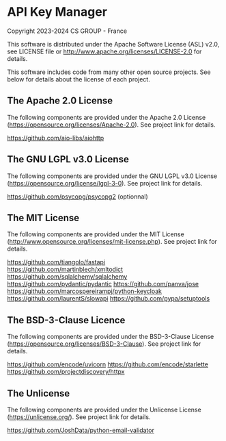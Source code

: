 # API Key Manager

Copyright 2023-2024 CS GROUP - France

This software is distributed under the Apache Software License (ASL) v2.0, see LICENSE
file or http://www.apache.org/licenses/LICENSE-2.0 for details.

This software includes code from many other open source projects. See below for details
about the license of each project.

## The Apache 2.0 License

The following components are provided under the Apache 2.0 License (https://opensource.org/licenses/Apache-2.0).
See project link for details.

https://github.com/aio-libs/aiohttp

## The GNU LGPL v3.0 License

The following components are provided under the GNU LGPL v3.0 License (https://opensource.org/license/lgpl-3-0).
See project link for details.

https://github.com/psycopg/psycopg2 (optionnal)

## The MIT License

The following components are provided under the MIT License (http://www.opensource.org/licenses/mit-license.php).
See project link for details.

https://github.com/tiangolo/fastapi
https://github.com/martinblech/xmltodict
https://github.com/sqlalchemy/sqlalchemy
https://github.com/pydantic/pydantic
https://github.com/panva/jose
https://github.com/marcospereirampj/python-keycloak
https://github.com/laurentS/slowapi
https://github.com/pypa/setuptools

## The BSD-3-Clause Licence

The following components are provided under the BSD-3-Clause License (https://opensource.org/licenses/BSD-3-Clause).
See project link for details.

https://github.com/encode/uvicorn
https://github.com/encode/starlette
https://github.com/projectdiscovery/httpx

## The Unlicense

The following components are provided under the Unlicense License (https://unlicense.org/).
See project link for details.

https://github.com/JoshData/python-email-validator
